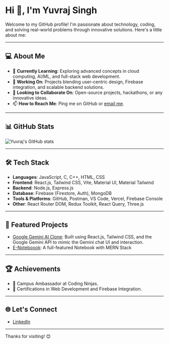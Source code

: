 # Hi 👋, I'm Yuvraj Singh

Welcome to my GitHub profile! I'm passionate about technology, coding, and solving real-world problems through innovative solutions. Here's a little about me:

---

## 💻 About Me
- 🌱 **Currently Learning**: Exploring advanced concepts in cloud computing, AI/ML, and full-stack web development.
- 🔭 **Working On**: Projects blending user-centric design, Firebase integration, and scalable backend solutions.
- 👯 **Looking to Collaborate On**: Open-source projects, hackathons, or any innovative ideas.
- 📫 **How to Reach Me**: Ping me on GitHub or [email me](mailto:singhyuvraj65035@gmail.com).

---

## 📊 GitHub Stats
![Yuvraj's GitHub stats](https://github-readme-stats.vercel.app/api?username=yuvrajsingh101280&show_icons=true&theme=dark&cache_seconds=30)

---

## 🛠️ Tech Stack
- **Languages**: JavaScript, C, C++, HTML, CSS
- **Frontend**: React.js, Tailwind CSS, Vite, Material UI, Material Tailwind
- **Backend**: Node.js, Express.js
- **Database**: Firebase (Firestore, Auth), MongoDB
- **Tools & Platforms**: GitHub, Postman, VS Code, Vercel, Firebase Console
- **Other**: React Router DOM, Redux Toolkit, React Query, Three.js

---

## 🌟 Featured Projects
- [Google Gemini AI Clone](https://github.com/yuvrajsingh101280/google-gemini-clone): Built using React.js, Tailwind CSS, and the Google Gemini API to mimic the Gemini chat UI and interaction.
- [E-Noteboook](https://github.com/yuvrajsingh101280/E-notebook): A full-featured Notebook with MERN Stack

---

## 🏆 Achievements

- 🏅 Campus Ambassador at Coding Ninjas.
- 📜 Certifications in Web Development and Firebase Integration.

---

## 🌐 Let's Connect
- [LinkedIn](https://www.linkedin.com/in/yuvraj-kumar-singh-9612331b9/)


---

Thanks for visiting! 😊
